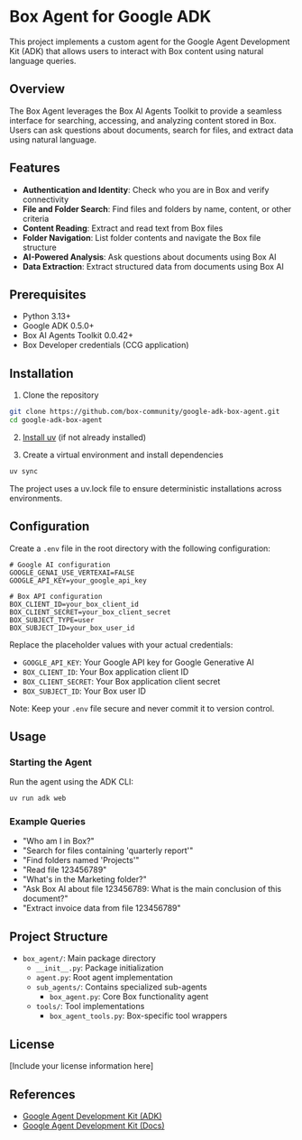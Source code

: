 # Box Agent for Google ADK

This project implements a custom agent for the Google Agent Development Kit (ADK) that allows users to interact with Box content using natural language queries.

## Overview

The Box Agent leverages the Box AI Agents Toolkit to provide a seamless interface for searching, accessing, and analyzing content stored in Box. Users can ask questions about documents, search for files, and extract data using natural language.

## Features

- **Authentication and Identity**: Check who you are in Box and verify connectivity
- **File and Folder Search**: Find files and folders by name, content, or other criteria
- **Content Reading**: Extract and read text from Box files
- **Folder Navigation**: List folder contents and navigate the Box file structure
- **AI-Powered Analysis**: Ask questions about documents using Box AI
- **Data Extraction**: Extract structured data from documents using Box AI

## Prerequisites

- Python 3.13+
- Google ADK 0.5.0+
- Box AI Agents Toolkit 0.0.42+
- Box Developer credentials (CCG application)

## Installation

1. Clone the repository

```bash
git clone https://github.com/box-community/google-adk-box-agent.git
cd google-adk-box-agent
```

2. [Install uv](https://docs.astral.sh/uv/getting-started/installation/) (if not already installed)



3. Create a virtual environment and install dependencies

```bash
uv sync
```

The project uses a uv.lock file to ensure deterministic installations across environments.

## Configuration

Create a `.env` file in the root directory with the following configuration:

```
# Google AI configuration
GOOGLE_GENAI_USE_VERTEXAI=FALSE
GOOGLE_API_KEY=your_google_api_key

# Box API configuration
BOX_CLIENT_ID=your_box_client_id
BOX_CLIENT_SECRET=your_box_client_secret
BOX_SUBJECT_TYPE=user
BOX_SUBJECT_ID=your_box_user_id
```

Replace the placeholder values with your actual credentials:
- `GOOGLE_API_KEY`: Your Google API key for Google Generative AI
- `BOX_CLIENT_ID`: Your Box application client ID
- `BOX_CLIENT_SECRET`: Your Box application client secret
- `BOX_SUBJECT_ID`: Your Box user ID

Note: Keep your `.env` file secure and never commit it to version control.

## Usage

### Starting the Agent

Run the agent using the ADK CLI:

```bash
uv run adk web
```

### Example Queries

- "Who am I in Box?"
- "Search for files containing 'quarterly report'"
- "Find folders named 'Projects'"
- "Read file 123456789"
- "What's in the Marketing folder?"
- "Ask Box AI about file 123456789: What is the main conclusion of this document?"
- "Extract invoice data from file 123456789"

## Project Structure

- `box_agent/`: Main package directory
  - `__init__.py`: Package initialization
  - `agent.py`: Root agent implementation
  - `sub_agents/`: Contains specialized sub-agents
    - `box_agent.py`: Core Box functionality agent
  - `tools/`: Tool implementations
    - `box_agent_tools.py`: Box-specific tool wrappers


## License

[Include your license information here]

## References

- [Google Agent Development Kit (ADK)](https://github.com/google/adk-python)
- [Google Agent Development Kit (Docs)](https://google.github.io/adk-docs/)

